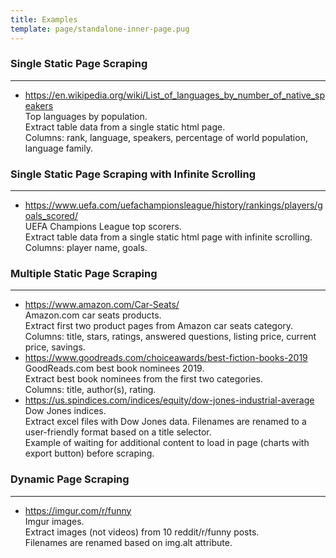 ```yaml
---
title: Examples
template: page/standalone-inner-page.pug
---
```


<h3 class="title">Single Static Page Scraping</h3>
<hr/>
<ul>
    <li>
        <a class="bold underline" href="https://en.wikipedia.org/wiki/List_of_languages_by_number_of_native_speakers" target="_blank">
            https://en.wikipedia.org/wiki/List_of_languages_by_number_of_native_speakers
        </a><br/>
        Top languages by population. <br/>
        Extract table data from a single static html page. <br/>
        Columns: rank, language, speakers, percentage of world population, language family.
    </li>
</ul>

<h3 class="title">Single Static Page Scraping with Infinite Scrolling</h3>
<hr/>
<ul>
    <li>
        <a class="bold underline" href="https://www.uefa.com/uefachampionsleague/history/rankings/players/goals_scored/" target="_blank">
            https://www.uefa.com/uefachampionsleague/history/rankings/players/goals_scored/
        </a><br/>
        UEFA Champions League top scorers. <br/>
        Extract table data from a single static html page with infinite scrolling. <br/>
        Columns: player name, goals.
    </li>
</ul>

<h3 class="title">Multiple Static Page Scraping</h3>
<hr/>
<ul>
    <li>
        <a class="bold underline" href="https://www.amazon.com/Car-Seats/b?ie=UTF8&node=1272297011" target="_blank">
            https://www.amazon.com/Car-Seats/
        </a><br/>
        Amazon.com car seats products. <br/>
        Extract first two product pages from Amazon car seats category. <br/>
        Columns: title, stars, ratings, answered questions, listing price, current price, savings.
    </li>
    <li>
        <a class="bold underline" href="https://www.goodreads.com/choiceawards/best-fiction-books-2019" target="_blank">
            https://www.goodreads.com/choiceawards/best-fiction-books-2019
        </a><br/>
        GoodReads.com best book nominees 2019. <br/>
        Extract best book nominees from the first two categories. <br/>
        Columns: title, author(s), rating.
    </li>
    <li>
        <a class="bold underline" href="https://us.spindices.com/indices/equity/dow-jones-industrial-average" target="_blank">
            https://us.spindices.com/indices/equity/dow-jones-industrial-average
        </a><br/>
        Dow Jones indices. <br/>
        Extract excel files with Dow Jones data. Filenames are renamed to a user-friendly format based on a title selector. <br/>
        Example of waiting for additional content to load in page (charts with export button) before scraping.
    </li>
</ul>

<h3 class="title">Dynamic Page Scraping</h3>
<hr/>
<ul>
    <li>
        <a class="bold underline" href="https://imgur.com/r/funny/wkp6pjn" target="_blank">
            https://imgur.com/r/funny
        </a><br/>
        Imgur images. <br/>
        Extract images (not videos) from 10 reddit/r/funny posts. <br/>
        Filenames are renamed based on img.alt attribute.
    </li>
</ul>





